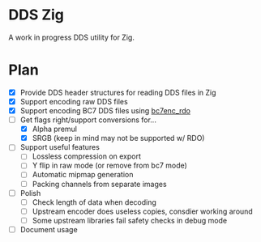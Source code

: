# DDS Zig

A work in progress DDS utility for Zig.

# Plan
* [x] Provide DDS header structures for reading DDS files in Zig
* [x] Support encoding raw DDS files
* [x] Support encoding BC7 DDS files using [bc7enc_rdo](https://github.com/richgel999/bc7enc_rdo)
* [ ] Get flags right/support conversions for...
	* [x] Alpha premul
	* [x] SRGB (keep in mind may not be supported w/ RDO)
* [ ] Support useful features
	* [ ] Lossless compression on export
	* [ ] Y flip in raw mode (or remove from bc7 mode)
	* [ ] Automatic mipmap generation
	* [ ] Packing channels from separate images
* [ ] Polish
	* [ ] Check length of data when decoding
	* [ ] Upstream encoder does useless copies, consdier working around
	* [ ] Some upstream libraries fail safety checks in debug mode
* [ ] Document usage
